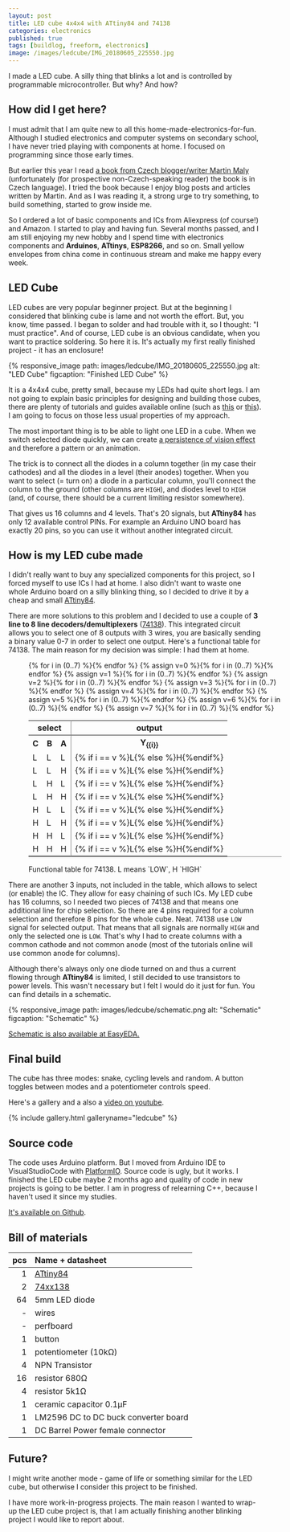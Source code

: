 ```yaml
---
layout: post
title: LED cube 4x4x4 with ATtiny84 and 74138
categories: electronics
published: true
tags: [buildlog, freeform, electronics]
image: /images/ledcube/IMG_20180605_225550.jpg
---
```


I made a LED cube. A silly thing that blinks a lot and is controlled by programmable microcontroller. But why? And how?

<!--more-->

## How did I get here?

I must admit that I am quite new to all this home-made-electronics-for-fun. Although I studied electronics and computer systems on secondary school, I have never tried playing with components at home. I focused on programming since those early times. 

But earlier this year I read [a book from Czech blogger/writer Martin Maly](http://elektrokniha.cz) (unfortunately (for prospective non-Czech-speaking reader) the book is in Czech language). I tried the book because I enjoy blog posts and articles written by Martin. And as I was reading it, a strong urge to try something, to build something, started to grow inside me.

So I ordered a lot of basic components and ICs from Aliexpress (of course!) and Amazon. I started to play and having fun. Several months passed, and I am still enjoying my new hobby and I spend time  with electronics components and **Arduinos**, **ATtinys**, **ESP8266**, and so on. Small yellow envelopes from china come in continuous stream and make me happy every week.

## LED Cube

LED cubes are very popular beginner project. But at the beginning I considered that blinking cube is lame and not worth the effort. But, you know, time passed. I began to solder and had trouble with it, so I thought: "I must practice". And of course, LED cube is an obvious candidate, when you want to practice soldering. So here it is. It's actually my first really finished project - it has an enclosure! 

{% responsive_image path: images/ledcube/IMG_20180605_225550.jpg alt: "LED Cube" figcaption: "Finished LED Cube" %}

It is a 4x4x4 cube, pretty small, because my LEDs had quite short legs.
I am not going to explain basic principles for designing and building those cubes, there are plenty of tutorials and guides available online (such as [this](http://www.instructables.com/id/LED-Cube-4x4x4/) or [this](http://www.instructables.com/id/4x4x4-LED-Cube-Arduino-Uno/)). I am going to focus on those less usual properties of my approach.

The most important thing is to be able to light one LED in a cube. When we switch selected diode quickly, we can create [a persistence of vision effect](https://en.wikipedia.org/wiki/Persistence_of_vision) and therefore a pattern or an animation. 

The trick is to connect all the diodes in a column together (in my case their cathodes) and all the diodes in a level (their anodes) together. When you want to select (= turn on) a diode in a particular column, you'll connect the column to the ground (other columns are `HIGH`), and diodes level to `HIGH` (and, of course, there should be a current limiting resistor somewhere).

That gives us 16 columns and 4 levels. That's 20 signals, but **ATtiny84** has only 12 available control PINs. For example an Arduino UNO board has exactly 20 pins, so you can use it without another integrated circuit.

## How is my LED cube made

I didn't really want to buy any specialized components for this project, so I forced myself to use ICs I had at home. I also didn't want to waste one whole Arduino board on a silly blinking thing, so I decided to drive it by a cheap and small [ATtiny84](https://www.microchip.com/wwwproducts/en/ATtiny84).

There are more solutions to this problem and I decided to use a couple of **3 line to 8 line decoders/demultiplexers** ([74138](http://www.ti.com/lit/ds/symlink/sn74ls138.pdf)). This integrated circuit allows you to select one of 8 outputs with 3 wires, you are basically sending a binary value 0-7 in order to select one output. Here's a functional table for 74138. The main reason for my decision was simple: I had them at home.

<figure style="width: 100%; overflow-x: scroll">
    <table cellspacing="0"  style="border-bottom:1px solid gray">
    <tr>
        <th colspan="3" style="border-right:1px solid gray" >select</th>
        <th colspan="8">output</th>
    </tr>
    <tr>
        <th>C</th><th>B</th><th style="border-right:1px solid gray" >A</th>
        {% for i in (0..7) %}<th>Y<sub>{{i}}</sub></th>{% endfor %}
    </tr>
    <tr>
        <td>L</td><td>L</td><td style="border-right:1px solid gray">L</td>
        {% assign v=0 %}{% for i in (0..7) %}<td>{% if i == v %}L{% else %}H{%endif%}</td>{% endfor %}
    </tr>
    <tr>
        <td>L</td><td>L</td><td style="border-right:1px solid gray">H</td>
        {% assign v=1 %}{% for i in (0..7) %}<td>{% if i == v %}L{% else %}H{%endif%}</td>{% endfor %}
    </tr>
    <tr>
        <td>L</td><td>H</td><td style="border-right:1px solid gray">L</td>
        {% assign v=2 %}{% for i in (0..7) %}<td>{% if i == v %}L{% else %}H{%endif%}</td>{% endfor %}
    </tr>
    <tr>
        <td>L</td><td>H</td><td style="border-right:1px solid gray">H</td>
        {% assign v=3 %}{% for i in (0..7) %}<td>{% if i == v %}L{% else %}H{%endif%}</td>{% endfor %}
    </tr>
    <tr>
        <td>H</td><td>L</td><td style="border-right:1px solid gray">L</td>
        {% assign v=4 %}{% for i in (0..7) %}<td>{% if i == v %}L{% else %}H{%endif%}</td>{% endfor %}
    </tr>
    <tr>
        <td>H</td><td>L</td><td style="border-right:1px solid gray">H</td>
        {% assign v=5 %}{% for i in (0..7) %}<td>{% if i == v %}L{% else %}H{%endif%}</td>{% endfor %}
    </tr>
    <tr>
        <td>H</td><td>H</td><td style="border-right:1px solid gray">L</td>
        {% assign v=6 %}{% for i in (0..7) %}<td>{% if i == v %}L{% else %}H{%endif%}</td>{% endfor %}
    </tr>
    <tr>
        <td>H</td><td>H</td><td style="border-right:1px solid gray">H</td>
        {% assign v=7 %}{% for i in (0..7) %}<td>{% if i == v %}L{% else %}H{%endif%}</td>{% endfor %}
    </tr>
    </table>
    <figcaption>Functional table for 74138. L means `LOW`, H `HIGH`</figcaption>
</figure>

There are another 3 inputs, not included in the table, which allows to select (or enable) the IC. They allow for easy chaining of such ICs. My LED cube has 16 columns, so I needed two pieces of 74138 and that means one additional line for chip selection. So there are 4 pins required for a column selection and therefore 8 pins for the whole cube. Neat. 74138  use `LOW` signal for selected output. That means that all signals are normally `HIGH` and only the selected one is `LOW`. That's why I had to create columns with a common cathode and not common anode (most of the tutorials online will use common anode for columns).

Although there's always only one diode turned on and thus a current flowing through **ATtiny84** is limited, I still decided to use transistors to power levels. This wasn't necessary but I felt I would do it just for fun. You can find details in a schematic.

{% responsive_image path: images/ledcube/schematic.png alt: "Schematic" figcaption: "Schematic" %}

[Schematic is also available at EasyEDA.](https://easyeda.com/josefadamcik/ledcubedriver)

## Final build

The cube has three modes: snake, cycling levels and random. A button toggles between modes and a potentiometer controls speed.

Here's a gallery and a also a [video on youtube](https://www.youtube.com/watch?v=VQNsp-L_gPY).

{% include gallery.html galleryname="ledcube" %}

## Source code

The code uses Arduino platform. But I moved from Arduino IDE to VisualStudioCode with [PlatformIO](https://platformio.org). Source code is ugly, but it works. I finished the LED cube maybe 2 months ago and quality of code in new projects is going to be better. I am in progress of relearning C++, because I haven't used it since my studies.

<a href="https://github.com/josefadamcik/ledcube_4x4_double74138">It's available on Github</a>.

## Bill of materials


| pcs | Name + datasheet |
|----:|:-----------|
|1    | [ATtiny84](https://www.microchip.com/wwwproducts/en/ATtiny84) |
|2    | [74xx138](http://www.ti.com/lit/ds/symlink/sn74ls138.pdf) |
|64   | 5mm LED diode |
|-    | wires |
|-    | perfboard |
|1    | button |
|1    | potentiometer (10kΩ) |
|4    | NPN Transistor |
|16   | resistor 680Ω  |
|4    | resistor 5k1Ω |
|1    | ceramic capacitor 0.1µF |
|1    | LM2596 DC to DC buck converter board |
|1    | DC Barrel Power female connector |


## Future?

I might write another mode - game of life or something similar for the LED cube, but otherwise I consider this project to be finished.

I have more work-in-progress projects. The main reason I wanted to wrap-up the LED cube project is, that I am actually finishing another blinking project I would like to report about. 







